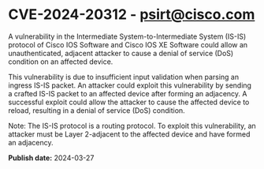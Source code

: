 # CVE-2024-20312 - psirt@cisco.com

A vulnerability in the Intermediate System-to-Intermediate System (IS-IS) protocol of Cisco IOS Software and Cisco IOS XE Software could allow an unauthenticated, adjacent attacker to cause a denial of service (DoS) condition on an affected device.
 This vulnerability is due to insufficient input validation when parsing an ingress IS-IS packet. An attacker could exploit this vulnerability by sending a crafted IS-IS packet to an affected device after forming an adjacency. A successful exploit could allow the attacker to cause the affected device to reload, resulting in a denial of service (DoS) condition.
 Note: The IS-IS protocol is a routing protocol. To exploit this vulnerability, an attacker must be Layer 2-adjacent to the affected device and have formed an adjacency.

**Publish date:** 2024-03-27
